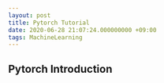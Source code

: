 ```yaml
---
layout: post
title: Pytorch Tutorial
date: 2020-06-28 21:07:24.000000000 +09:00
tags: MachineLearning
---
```


## Pytorch Introduction







